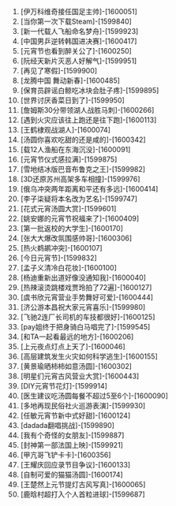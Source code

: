
1. [伊万科维奇接任国足主帅]-[1600051]
1. [当你第一次下载Steam]-[1599840]
1. [新一代载人飞船命名梦舟]-[1599923]
1. [中国男乒逆转韩国进决赛]-[1600417]
1. [元宵节也看到醉关公了]-[1600250]
1. [阮经天新片灭恶人好解气]-[1599951]
1. [再见了寒假]-[1599900]
1. [龙腾中国 舞动新春]-[1600485]
1. [保育员辟谣白鲸吃冰块会肚子疼]-[1599895]
1. [世界讨厌香菜日到了]-[1599950]
1. [詹姆斯30分带领湖人战胜马刺]-[1600266]
1. [遇到火灾应该往上跑还是往下跑]-[1600113]
1. [王鹤棣观战湖人]-[1600074]
1. [汤圆你喜欢吃甜的还是咸的]-[1600342]
1. [载12人渔船在东海沉没]-[1600091]
1. [元宵节仪式感拉满]-[1599875]
1. [雪地结冰版巴音布鲁克之王]-[1599982]
1. [3D还原苏州高架多车相撞]-[1599976]
1. [俄乌冲突两年距离和平还有多远]-[1600414]
1. [李子柒疑将本名改为艺名]-[1599747]
1. [花式元宵汤圆大赏]-[1599601]
1. [姚安娜的元宵节祝福来了]-[1600409]
1. [第一批返校的大学生]-[1600170]
1. [张大大爆改氛围感帅哥]-[1600306]
1. [热火鹈鹕冲突]-[1600107]
1. [今日元宵节]-[1599832]
1. [孟子义清冷白花妆]-[1600100]
1. [杨迪重新出道好像没通知我]-[1600040]
1. [热辣滚烫跳楼戏贾玲拍了72遍]-[1600127]
1. [虞书欣元宵营业手势舞好可爱]-[1600444]
1. [济公游本昌祝大家元宵喜乐]-[1599980]
1. [飞驰2连厂长司机的车技都很好]-[1600125]
1. [pay姐终于把身骑白马唱完了]-[1599545]
1. [和TA一起看最远的地方]-[1600206]
1. [上元夜点灯点上天了]-[1600046]
1. [高层建筑发生火灾如何科学逃生]-[1600155]
1. [黄景瑜晒柿柿如意汤圆]-[1600302]
1. [明星们元宵古风营业大赏]-[1600443]
1. [DIY元宵节花灯]-[1599914]
1. [医生建议吃汤圆每餐不超过5至6个]-[1600090]
1. [多地再现民俗社火巡游表演]-[1599930]
1. [任敏元宵节新中式好甜]-[1600124]
1. [dadada翻唱挑战]-[1599890]
1. [我有个奇怪的女朋友]-[1599887]
1. [封神第一部法国上映]-[1599921]
1. [甲亢哥飞铲卡卡]-[1600356]
1. [王耀庆回应录节目争议]-[1600133]
1. [自制可爱的猫猫汤圆]-[1600174]
1. [王楚然上元节提灯古风写真]-[1600065]
1. [鹿晗村超打入个人首粒进球]-[1599687]